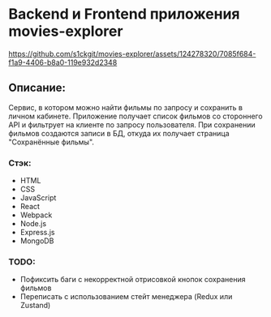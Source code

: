 # Backend и Frontend приложения movies-explorer


https://github.com/s1ckgit/movies-explorer/assets/124278320/7085f684-f1a9-4406-b8a0-119e932d2348


## Описание: 
Сервис, в котором можно найти фильмы по запросу и сохранить в личном кабинете. Приложение получает список фильмов со стороннего API и фильтрует на клиенте по запросу пользователя. При сохранении фильмов создаются записи в БД, откуда их получает страница "Сохранённые фильмы".

### Стэк:
* HTML
* CSS
* JavaScript
* React
* Webpack
* Node.js
* Express.js
* MongoDB

### TODO:
* Пофиксить баги с некорректной отрисовкой кнопок сохранения фильмов
* Переписать с использованием стейт менеджера (Redux или Zustand)

